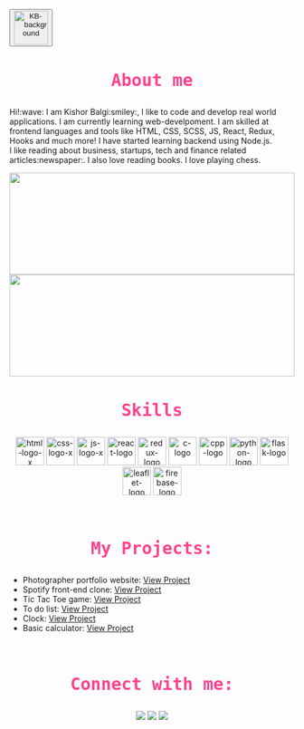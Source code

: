 <button title="Website"><a href="https://kishorbalgi.netlify.app/" style="text-decoration:none;"><img width="60px" height="60px" src="https://i.ibb.co/T2jv985/KB-background.png" alt="KB-background" border="0"></a></button>

<h3 align="center" style="color: #fe428e;font-size: 30px;font-family: monospace;">About me</h3>
<p>Hi!:wave:  I am Kishor Balgi:smiley:, I like to code and develop real world applications. I am currently learning web-develpoment. I am skilled at frontend languages and tools like HTML, CSS, SCSS, JS, React, Redux, Hooks and much more!
I have started learning backend using Node.js.
</br>
I like reading about business, startups, tech and finance related articles:newspaper:. I also love reading books. I love playing chess.
</p>
<img width="100%" height="180em" src="https://github-readme-stats.vercel.app/api?username=KishorBalgi&show_icons=true&hide_border=true&&count_private=true&include_all_commits=true&theme=radical" />
</br>
<img width="100%" height="180em" src="https://github-readme-streak-stats.herokuapp.com?user=KishorBalgi&theme=radical&hide_border=true&date_format=M%20j%5B%2C%20Y%5D&dates=DDDDDD)" />
</br>
<h3 align="center" style="color: #fe428e;font-size: 30px;font-family: monospace;">Skills</h3>
<p align="center">
    <img width="50px" height="50px" src="https://i.ibb.co/283SnWs/html-logo-x.png" alt="html-logo-x" border="0">
    <img width="50px" height="50px" src="https://i.ibb.co/xs3PD15/css-logo-x.png" alt="css-logo-x" border="0">
    <img width="50px" height="50px" src="https://i.ibb.co/sy9CDxk/js-logo-x.png" alt="js-logo-x" border="0">
    <img width="50px" height="50px" src="https://i.ibb.co/fCgY73q/react-logo.png" alt="react-logo" border="0">
    <img width="50px" height="50px" src="https://i.ibb.co/0cWvrry/redux-logo.png" alt="redux-logo" border="0">
    <img width="50px" height="50px" src="https://i.ibb.co/K5x0zpd/c-logo.png" alt="c-logo" border="0">
    <img width="50px" height="50px" src="https://i.ibb.co/zZSJyRV/cpp-logo.png" alt="cpp-logo" border="0">
    <img width="50px" height="50px" src="https://i.ibb.co/MRx2XtH/python-logo.png" alt="python-logo" border="0">
    <img width="50px" height="50px" src="https://i.ibb.co/z6r9G2b/flask-logo.png" alt="flask-logo" border="0">
    <img width="50px" height="50px"  src="https://i.ibb.co/nzZxjP6/leaflet-logo.png" alt="leaflet-logo" border="0">
    <img width="50px" height="50px"  src="https://i.ibb.co/wK6D1Y8/firebase-logo.png" alt="firebase-logo" border="0">

</p>
</br>

<h3 align="center" style="color: #fe428e;font-size: 30px;font-family: monospace;">My Projects:</h3>

- Photographer portfolio website: [View Project](https://debratnaghosh.github.io/debratnaghosh/)
- Spotify front-end clone: [View Project](https://kishorbalgi.github.io/Spotify-Front-End-Clone/)
- Tic Tac Toe game: [View Project](https://kishorbalgi.github.io/JavaScript-Tic-Tac-Toe-Game/)
- To do list: [View Project](https://kishorbalgi.github.io/To-do-list/)
- Clock: [View Project](https://kishorbalgi.github.io/Clock/)
- Basic calculator: [View Project](https://kishorbalgi.github.io/Basic-JavaScript-Calculator/)

</br>
<h3 align="center" style="color: #fe428e;font-size: 30px;font-family: monospace;">Connect with me:</h3>
<p align="center">
<a href="https://twitter.com/KishorBalgi" target="blank"><img src="https://img.icons8.com/fluency/48/000000/twitter.png"/></a>
<a href=" https://www.linkedin.com/in/kishorbalgi/" target="blank"><img src="https://img.icons8.com/color/48/000000/linkedin.png"/></a>
<a href=" https://www.instagram.com/kishor_balgi/" target="blank"><img src="https://img.icons8.com/fluency/48/000000/instagram-new.png"/></a>
</p>
